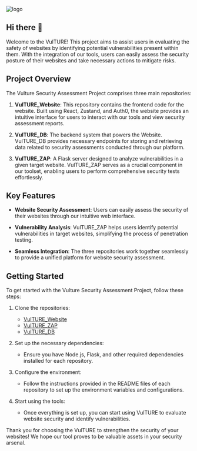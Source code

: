 
![logo](https://github.com/VulTURE-HackByte/vulture_ZAP/assets/116958420/b4065acc-847f-42a8-af8d-345d36ce0b9c)

## Hi there 👋
Welcome to the VulTURE! This project aims to assist users in evaluating the safety of websites by identifying potential vulnerabilities present within them. With the integration of our tools, users can easily assess the security posture of their websites and take necessary actions to mitigate risks.

## Project Overview

The Vulture Security Assessment Project comprises three main repositories:

1. **VulTURE_Website**: This repository contains the frontend code for the website. Built using React, Zustand, and Auth0, the website provides an intuitive interface for users to interact with our tools and view security assessment reports.

2. **VulTURE_DB**: The backend system that powers the Website. VulTURE_DB provides necessary endpoints for storing and retrieving data related to security assessments conducted through our platform.

3. **VulTURE_ZAP**: A Flask server designed to analyze vulnerabilities in a given target website. VulTURE_ZAP serves as a crucial component in our toolset, enabling users to perform comprehensive security tests effortlessly.

## Key Features

- **Website Security Assessment**: Users can easily assess the security of their websites through our intuitive web interface.
  
- **Vulnerability Analysis**: VulTURE_ZAP helps users identify potential vulnerabilities in target websites, simplifying the process of penetration testing.

- **Seamless Integration**: The three repositories work together seamlessly to provide a unified platform for website security assessment.

## Getting Started

To get started with the Vulture Security Assessment Project, follow these steps:

1. Clone the repositories:
   - [VulTURE_Website](https://github.com/VulTURE-HackByte/Vulture_Website)
   - [VulTURE_ZAP](https://github.com/VulTURE-HackByte/vulture_ZAP)
   - [VulTURE_DB](https://github.com/VulTURE-HackByte/Vulture_DB)

2. Set up the necessary dependencies:
   - Ensure you have Node.js, Flask, and other required dependencies installed for each repository.

3. Configure the environment:
   - Follow the instructions provided in the README files of each repository to set up the environment variables and configurations.

4. Start using the tools:
   - Once everything is set up, you can start using VulTURE to evaluate website security and identify vulnerabilities.

Thank you for choosing the VulTURE to strengthen the security of your websites! We hope our tool proves to be valuable assets in your security arsenal.
